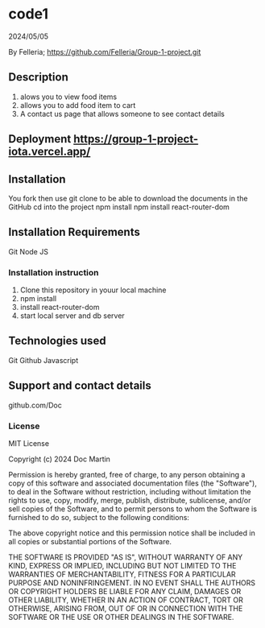 # code1
2024/05/05

By Felleria; https://github.com/Felleria/Group-1-project.git

## Description
1. alows you to view food items 
2. allows you to add food item to cart
3. A contact us page that allows someone to see contact details

## Deployment   https://group-1-project-iota.vercel.app/

## Installation
You fork then  use git clone to be able to download the documents in the GitHub
cd into the project 
npm install 
npm install react-router-dom


## Installation Requirements
Git
Node JS

### Installation instruction
1. Clone this repository in youur local machine 
2. npm install
3. install react-router-dom
4. start local server and db server 

## Technologies used
Git
Github
Javascript


## Support and contact details
github.com/Doc


### License
MIT License

Copyright (c) 2024 Doc Martin

Permission is hereby granted, free of charge, to any person obtaining a copy
of this software and associated documentation files (the "Software"), to deal
in the Software without restriction, including without limitation the rights
to use, copy, modify, merge, publish, distribute, sublicense, and/or sell
copies of the Software, and to permit persons to whom the Software is
furnished to do so, subject to the following conditions:

The above copyright notice and this permission notice shall be included in all
copies or substantial portions of the Software.

THE SOFTWARE IS PROVIDED "AS IS", WITHOUT WARRANTY OF ANY KIND, EXPRESS OR
IMPLIED, INCLUDING BUT NOT LIMITED TO THE WARRANTIES OF MERCHANTABILITY,
FITNESS FOR A PARTICULAR PURPOSE AND NONINFRINGEMENT. IN NO EVENT SHALL THE
AUTHORS OR COPYRIGHT HOLDERS BE LIABLE FOR ANY CLAIM, DAMAGES OR OTHER
LIABILITY, WHETHER IN AN ACTION OF CONTRACT, TORT OR OTHERWISE, ARISING FROM,
OUT OF OR IN CONNECTION WITH THE SOFTWARE OR THE USE OR OTHER DEALINGS IN THE
SOFTWARE.
